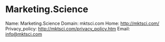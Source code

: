 
# Marketing.Science 

Name: Marketing.Science 
Domain: mktsci.com
Home: http://mktsci.com/
Privacy_policy: http://mktsci.com/privacy_policy.htm
Email: info@mktsci.com
